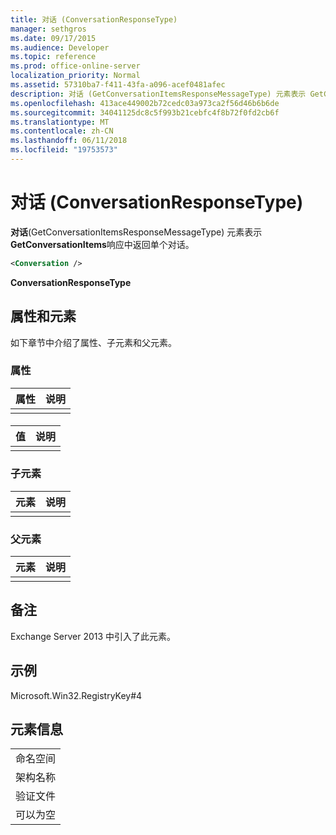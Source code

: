```yaml
---
title: 对话 (ConversationResponseType)
manager: sethgros
ms.date: 09/17/2015
ms.audience: Developer
ms.topic: reference
ms.prod: office-online-server
localization_priority: Normal
ms.assetid: 57310ba7-f411-43fa-a096-acef0481afec
description: 对话 (GetConversationItemsResponseMessageType) 元素表示 GetConversationItems 响应中返回单个对话。
ms.openlocfilehash: 413ace449002b72cedc03a973ca2f56d46b6b6de
ms.sourcegitcommit: 34041125dc8c5f993b21cebfc4f8b72f0fd2cb6f
ms.translationtype: MT
ms.contentlocale: zh-CN
ms.lasthandoff: 06/11/2018
ms.locfileid: "19753573"
---
```

# <a name="conversation-conversationresponsetype"></a>对话 (ConversationResponseType)

**对话**(GetConversationItemsResponseMessageType) 元素表示**GetConversationItems**响应中返回单个对话。 
  
```XML
<Conversation />
```

 **ConversationResponseType**
## <a name="attributes-and-elements"></a>属性和元素

如下章节中介绍了属性、子元素和父元素。
  
### <a name="attributes"></a>属性

|**属性**|**说明**|
|:-----|:-----|
|||
   
#### 

|**值**|**说明**|
|:-----|:-----|
|||
   
### <a name="child-elements"></a>子元素

|**元素**|**说明**|
|:-----|:-----|
|||
   
### <a name="parent-elements"></a>父元素

|**元素**|**说明**|
|:-----|:-----|
|||
   
## <a name="remarks"></a>备注

Exchange Server 2013 中引入了此元素。
  
## <a name="example"></a>示例

Microsoft.Win32.RegistryKey#4
  
## <a name="element-information"></a>元素信息

||
|:-----|
|命名空间  <br/> |
|架构名称  <br/> |
|验证文件  <br/> |
|可以为空  <br/> |
   

